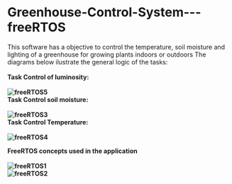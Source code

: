 # Greenhouse-Control-System---freeRTOS
This software has  a objective to control the temperature, soil moisture and lighting of a greenhouse for growing plants indoors or outdoors
The diagrams below ilustrate the general logic of the tasks: <br /><br />
<b> Task Control of luminosity: <br /><br />
![freeRTOS5](https://user-images.githubusercontent.com/102437900/207582336-81446694-db71-40ee-b67e-2a26b1b7b3e2.png)
<br />
<b> Task Control soil moisture: <br /><br />
  ![freeRTOS3](https://user-images.githubusercontent.com/102437900/207582673-22243f28-a48d-4697-99a8-f9ed4084c2c7.png)
<br />
<b> Task Control Temperature: <br /><br />
  ![freeRTOS4](https://user-images.githubusercontent.com/102437900/207582855-15fb2c29-9107-4b20-8126-2b26b50a77cb.png)
<br />
  
 <b> FreeRTOS concepts used in the application <br /><br />
   ![freeRTOS1](https://user-images.githubusercontent.com/102437900/207583328-7f023c83-8f1d-453b-be99-203d7f087ba1.png)
<br />
   ![freeRTOS2](https://user-images.githubusercontent.com/102437900/207583436-c6498c12-c8a2-48d0-aaf3-1c2c8edada5f.png)
